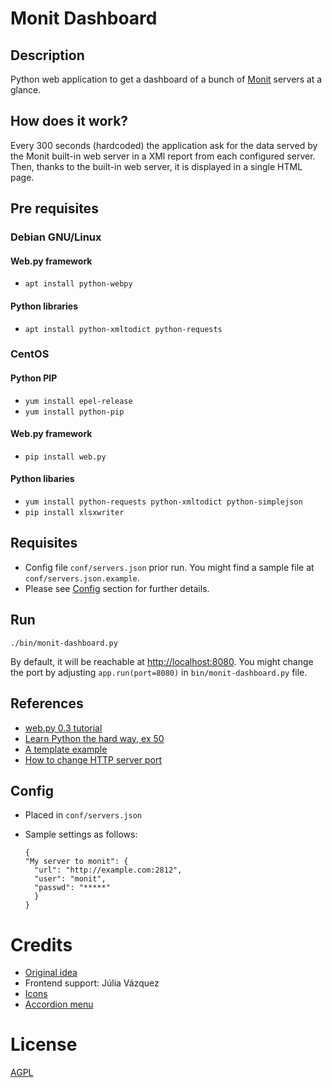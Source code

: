 # Monit Dashboard

## Description

Python web application to get a dashboard of a bunch of [Monit] servers at a
glance.

## How does it work?

Every 300 seconds (hardcoded) the application ask for the data served by the
Monit built-in web server in a XMl report from each configured server. Then,
thanks to the built-in web server, it is displayed in a single HTML page.

## Pre requisites

### Debian GNU/Linux

#### Web.py framework

- `apt install python-webpy`

#### Python libraries

- `apt install python-xmltodict python-requests`

### CentOS

#### Python PIP

- `yum install epel-release`
- `yum install python-pip`

#### Web.py framework

- `pip install web.py`

#### Python libaries

- `yum install python-requests python-xmltodict python-simplejson`
- `pip install xlsxwriter`

## Requisites

- Config file `conf/servers.json` prior run. You might find a sample file at
`conf/servers.json.example`.
- Please see [Config](#config) section for further details.

## Run

`./bin/monit-dashboard.py`

By default, it will be reachable at <http://localhost:8080>. You might change
the port by adjusting `app.run(port=8080)` in `bin/monit-dashboard.py` file.

## References

- [web.py 0.3 tutorial][webpy-tutorial]
- [Learn Python the hard way, ex 50][lpthw]
- [A template example][template-example]
- [How to change HTTP server port][port]

## Config

- Placed in `conf/servers.json`
- Sample settings as follows:

  ```
  {
  "My server to monit": {
    "url": "http://example.com:2812",
    "user": "monit",
    "passwd": "*****"
    }
  }
  ```

# Credits

- [Original idea][idea]
- Frontend support: Júlia Vázquez
- [Icons]
- [Accordion menu][accordion]

# License

[AGPL][license]

[accordion]: http://www.w3schools.com/howto/howto_js_accordion.asp
[icons]: https://commons.wikimedia.org/wiki/User:House
[idea]: https://imil.net/blog/2016/03/16/Fetch-monit-status-in-JSON/
[license]: LICENSE
[lpthw]: https://learnpythonthehardway.org/book/ex50.html
[monit]: https://mmonit.com/monit/
[port]: https://stackoverflow.com/questions/14444913/web-py-specify-address-and-port
[template-example]: https://stackoverflow.com/questions/28508869/using-web-py-to-dynamically-output-values-from-process-initiated-by-form-submiss
[webpy]: http://webpy.org/
[webpy-tutorial]: http://webpy.org/tutorial3.en
